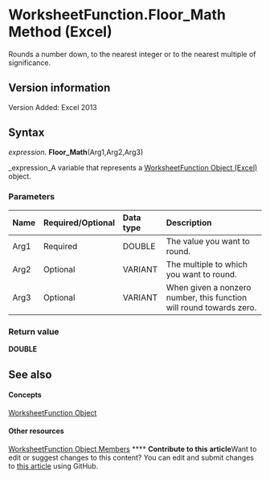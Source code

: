 
# WorksheetFunction.Floor_Math Method (Excel)

Rounds a number down, to the nearest integer or to the nearest multiple of significance.


## Version information

Version Added: Excel 2013 


## Syntax

 _expression_. **Floor_Math**(Arg1,Arg2,Arg3)

 _expression_A variable that represents a  [WorksheetFunction Object (Excel)](7b1d5639-363d-632c-2cf0-2232562646b6.md) object.


### Parameters



|**Name**|**Required/Optional**|**Data type**|**Description**|
|:-----|:-----|:-----|:-----|
|Arg1|Required|DOUBLE|The value you want to round.|
|Arg2|Optional|VARIANT|The multiple to which you want to round.|
|Arg3|Optional|VARIANT|When given a nonzero number, this function will round towards zero.|

### Return value

 **DOUBLE**


## See also


#### Concepts


 [WorksheetFunction Object](7b1d5639-363d-632c-2cf0-2232562646b6.md)
#### Other resources


 [WorksheetFunction Object Members](6811ca87-4b53-0bff-88c9-30bf7497879a.md)
****   **Contribute to this article**Want to edit or suggest changes to this content? You can edit and submit changes to  [this article](https://github.com/jhershey00/VBA_Excel_Test/OpenXMLCon/articles/6e821665-baba-d0b9-cd3e-434f713b3bcc.md) using GitHub.

